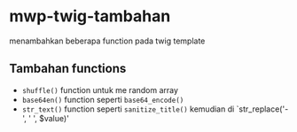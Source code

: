 # mwp-twig-tambahan
menambahkan beberapa function pada twig template

## Tambahan functions

- `shuffle()` function untuk me random array
- `base64en()` function seperti `base64_encode()`
- `str_text()` function seperti `sanitize_title()` kemudian di `str_replace('-', ' ', $value)'
